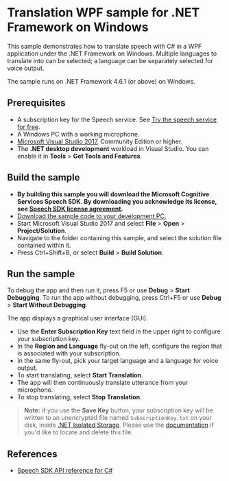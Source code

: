 # Translation WPF sample for .NET Framework on Windows

This sample demonstrates how to translate speech with C# in a WPF application under the .NET Framework on Windows.
Multiple languages to translate into can be selected; a language can be separately selected for voice output.

The sample runs on .NET Framework 4.6.1 (or above) on Windows.

## Prerequisites

* A subscription key for the Speech service. See [Try the speech service for free](https://docs.microsoft.com/azure/cognitive-services/speech-service/get-started).
* A Windows PC with a working microphone.
* [Microsoft Visual Studio 2017](https://www.visualstudio.com/), Community Edition or higher.
* The **.NET desktop development** workload in Visual Studio.
  You can enable it in **Tools** \> **Get Tools and Features**.

## Build the sample

* **By building this sample you will download the Microsoft Cognitive Services Speech SDK. By downloading you acknowledge its license, see [Speech SDK license agreement](https://aka.ms/csspeech/license201809).**
* [Download the sample code to your development PC.](/README.md#get-the-samples)
* Start Microsoft Visual Studio 2017 and select **File** \> **Open** \> **Project/Solution**.
* Navigate to the folder containing this sample, and select the solution file contained within it.
* Press Ctrl+Shift+B, or select **Build** \> **Build Solution**.

## Run the sample

To debug the app and then run it, press F5 or use **Debug** \> **Start Debugging**. To run the app without debugging, press Ctrl+F5 or use **Debug** \> **Start Without Debugging**.

The app displays a graphical user interface (GUI).

* Use the **Enter Subscription Key** text field in the upper right to configure your subscription key.
* In the **Region and Language** fly-out on the left, configure the region that is associated with your subscription.
* In the same fly-out, pick your target language and a language for voice output.
* To start translating, select **Start Translation**.
* The app will then continuously translate utterance from your microphone.
* To stop translating, select **Stop Translation**.

> **Note:**
> if you use the **Save Key** button, your subscription key will be written to an unencrypted file named `SubscriptionKey.txt` on your disk, inside [.NET Isolated Storage](https://docs.microsoft.com/dotnet/standard/io/isolated-storage).
> Please use the [documentation](https://docs.microsoft.com/dotnet/standard/io/isolated-storage) if you'd like to locate and delete this file.

## References

* [Speech SDK API reference for C#](https://aka.ms/csspeech/csharpref)

